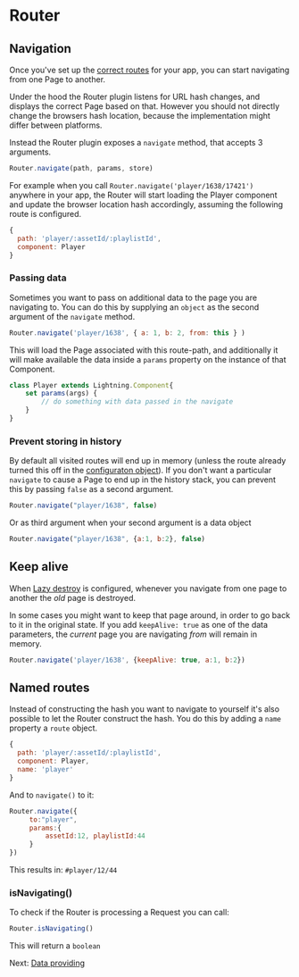 # Router

## Navigation

Once you've set up the [correct routes](configuration) for your app, you can start navigating from one Page to another.

Under the hood the Router plugin listens for URL hash changes, and displays the correct Page based on that. However you should
not directly change the browsers hash location, because the implementation might differ between platforms.

Instead the Router plugin exposes a `navigate` method, that accepts 3 arguments.

```js
Router.navigate(path, params, store)
```

For example when you call `Router.navigate('player/1638/17421')` anywhere in your app, the Router will start loading the Player
component and update the browser location hash accordingly, assuming the following route is configured.

```js
{
  path: 'player/:assetId/:playlistId',
  component: Player
}
```

### Passing data

Sometimes you want to pass on additional data to the page you are navigating to. You can do this by supplying an `object`
as the second argument of the `navigate` method.

```js
Router.navigate('player/1638', { a: 1, b: 2, from: this } )
```

This will load the Page associated with this route-path, and additionally it will make available the data inside
a `params` property on the instance of that Component.

```js
class Player extends Lightning.Component{
    set params(args) {
        // do something with data passed in the navigate
    }
}
```

### Prevent storing in history

By default all visited routes will end up in memory (unless the route already turned this off in the
[configuraton object](configuration?id=store)).
If you don't want a particular `navigate` to cause a Page to end up in the history stack, you can prevent this by passing
`false` as a second argument.

```js
Router.navigate("player/1638", false)
```

Or as third argument when your second argument is a data object

```js
Router.navigate("player/1638", {a:1, b:2}, false)
```

## Keep alive

When [Lazy destroy](settings?id=lazy-destroy) is configured, whenever you navigate from one page to another the _old_ page is destroyed.

In some cases you might want to keep that page around, in order to go back to it in the original state. If you add `keepAlive: true` as one of the data parameters, the _current_ page you are navigating _from_ will remain in memory.

```js
Router.navigate('player/1638', {keepAlive: true, a:1, b:2})
```

## Named routes

Instead of constructing the hash you want to navigate to yourself it's also possible to let the Router construct the hash. 
You do this by adding a `name` property a `route` object.

```js
{
  path: 'player/:assetId/:playlistId',
  component: Player,
  name: 'player'
}
```

And to `navigate()` to it: 

```js
Router.navigate({
     to:"player",
     params:{
         assetId:12, playlistId:44
     }
})
```

This results in: `#player/12/44`


### isNavigating()

To check if the Router is processing a Request you can call: 

```js
Router.isNavigating()
```

This will return a `boolean`

Next:
[Data providing](dataproviding.md)

